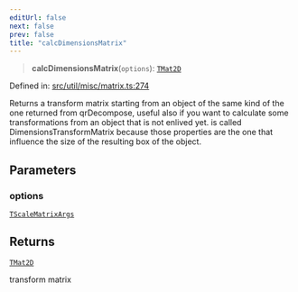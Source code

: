 ```yaml
---
editUrl: false
next: false
prev: false
title: "calcDimensionsMatrix"
---
```


> **calcDimensionsMatrix**(`options`): [`TMat2D`](/api/type-aliases/tmat2d/)

Defined in: [src/util/misc/matrix.ts:274](https://github.com/fabricjs/fabric.js/blob/e114448a1bce9b68a3e1bba337bc0c83a35c1aa5/src/util/misc/matrix.ts#L274)

Returns a transform matrix starting from an object of the same kind of
the one returned from qrDecompose, useful also if you want to calculate some
transformations from an object that is not enlived yet.
is called DimensionsTransformMatrix because those properties are the one that influence
the size of the resulting box of the object.

## Parameters

### options

[`TScaleMatrixArgs`](/api/fabric/namespaces/util/type-aliases/tscalematrixargs/)

## Returns

[`TMat2D`](/api/type-aliases/tmat2d/)

transform matrix
